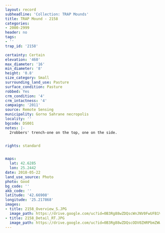 ```yaml
---
layout: record
subheadline: 'Collection: TRAP Mounds'
title: TRAP Mound - 2158
categories:
- 2000-2999
header: no
tags:
- ''
trap_id: '2158'

certainty: Certain
elevation: '460'
max_diameter: '16'
min_diameter: '8'
height: '0.8'
size_category: Small
surrounding_land_use: Pasture
surface_condition: Pasture
robbed: Yes
crm_condition: '4'
crm_intactness: '4'
campaign: '2011'
source: Remote Sensing
municipality: Gorno Sahrane necropolis
locality: ''
bgcode: DS001
notes: |-
  2robbers' trench-one on the top, one on the side.


rights: standard


maps:
  lat: 42.6285
  lon: 25.2442
date: 2018-05-22
land_use_source: Photo
photo: Good
bg_code: ''
akb_code: ''
latitude: '42.66908'
longitude: '25.217868'
images:
- title: 2158_Overview_S.JPG
  image_path: https://drive.google.com/uc?id=0B3Rg88wZDQscWnJNV0FwUFB1VDg
- title: 2158_Detail_RT.JPG
  image_path: https://drive.google.com/uc?id=0B3Rg88wZDQscODV0ZHRPbmZWWE0
---
```

